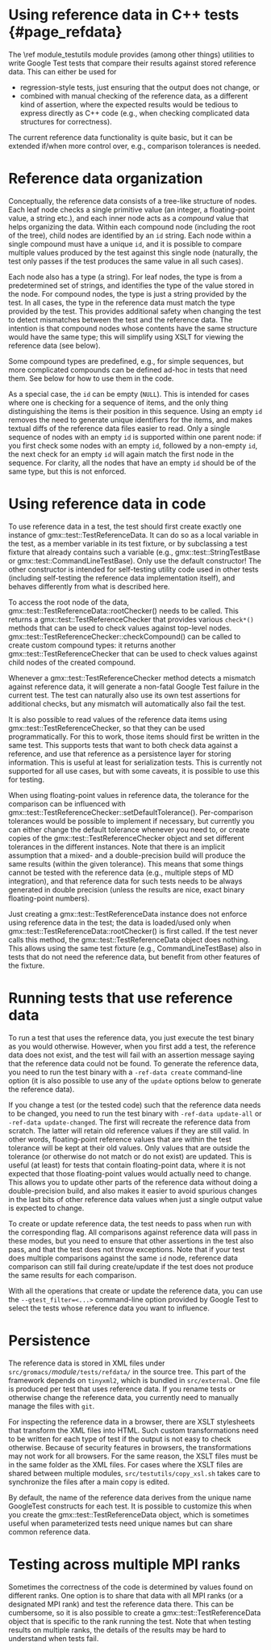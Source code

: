 Using reference data in C++ tests {#page_refdata}
=================================

The \ref module_testutils module provides (among other things) utilities to
write Google Test tests that compare their results against stored reference
data.  This can either be used for

 * regression-style tests, just ensuring that the output does not change, or
 * combined with manual checking of the reference data, as a different kind of
   assertion, where the expected results would be tedious to express directly
   as C++ code (e.g., when checking complicated data structures for
   correctness).

The current reference data functionality is quite basic, but it can be extended
if/when more control over, e.g., comparison tolerances is needed.

Reference data organization
===========================

Conceptually, the reference data consists of a tree-like structure of nodes.
Each leaf node checks a single primitive value (an integer, a floating-point
value, a string etc.), and each inner node acts as a _compound_ value that
helps organizing the data.  Within each compound node (including the root of
the tree), child nodes are identified by an `id` string.  Each node within a
single compound must have a unique `id`, and it is possible to compare
multiple values produced by the test against this single node (naturally, the
test only passes if the test produces the same value in all such cases).

Each node also has a type (a string).  For leaf nodes, the type is from a
predetermined set of strings, and identifies the type of the value stored in
the node.  For compound nodes, the type is just a string provided by the test.
In all cases, the type in the reference data must match the type provided by
the test.  This provides additional safety when changing the test to detect
mismatches between the test and the reference data.  The intention is that
compound nodes whose contents have the same structure would have the same type;
this will simplify using XSLT for viewing the reference data (see below).

Some compound types are predefined, e.g., for simple sequences, but more
complicated compounds can be defined ad-hoc in tests that need them.  See below
for how to use them in the code.

As a special case, the `id` can be empty (`NULL`).  This is intended for
cases where one is checking for a sequence of items, and the only thing
distinguishing the items is their position in this sequence.  Using an empty
`id` removes the need to generate unique identifiers for the items, and makes
textual diffs of the reference data files easier to read.
Only a single sequence of nodes with an empty `id` is supported within one
parent node: if you first check some nodes with an empty `id`, followed by a
non-empty `id`, the next check for an empty `id` will again match the first
node in the sequence.
For clarity, all the nodes that have an empty `id` should be of the same
type, but this is not enforced.

Using reference data in code
============================

To use reference data in a test, the test should first create exactly one
instance of gmx::test::TestReferenceData.  It can do so as a local variable in
the test, as a member variable in its test fixture, or by subclassing a test
fixture that already contains such a variable (e.g., gmx::test::StringTestBase
or gmx::test::CommandLineTestBase).
Only use the default constructor!  The other constructor is intended for
self-testing utility code used in other tests (including self-testing the
reference data implementation itself), and behaves differently from what is
described here.

To access the root node of the data,
gmx::test::TestReferenceData::rootChecker() needs to be called.
This returns a gmx::test::TestReferenceChecker that provides various
`check*()` methods that can be used to check values against top-level nodes.
gmx::test::TestReferenceChecker::checkCompound() can be called to create custom
compound types: it returns another gmx::test::TestReferenceChecker that can be
used to check values against child nodes of the created compound.

Whenever a gmx::test::TestReferenceChecker method detects a mismatch against
reference data, it will generate a non-fatal Google Test failure in the current
test.  The test can naturally also use its own test assertions for additional
checks, but any mismatch will automatically also fail the test.

It is also possible to read values of the reference data items using
gmx::test::TestReferenceChecker, so that they can be used programmatically.
For this to work, those items should first be written in the same test.
This supports tests that want to both check data against a reference, and use
that reference as a persistence layer for storing information.  This is useful
at least for serialization tests.
This is currently not supported for all use cases, but with some caveats, it is
possible to use this for testing.

When using floating-point values in reference data, the tolerance for the
comparison can be influenced with
gmx::test::TestReferenceChecker::setDefaultTolerance().
Per-comparison tolerances would be possible to implement if necessary, but
currently you can either change the default tolerance whenever you need to, or
create copies of the gmx::test::TestReferenceChecker object and set different
tolerances in the different instances.  Note that there is an implicit
assumption that a mixed- and a double-precision build will produce the same
results (within the given tolerance).  This means that some things cannot be
tested with the reference data (e.g., multiple steps of MD integration), and
that reference data for such tests needs to be always generated in double
precision (unless the results are nice, exact binary floating-point numbers).

Just creating a gmx::test::TestReferenceData instance does not enforce using
reference data in the test; the data is loaded/used only when
gmx::test::TestReferenceData::rootChecker() is first called.  If the test never
calls this method, the gmx::test::TestReferenceData object does nothing.  This
allows using the same test fixture (e.g., CommandLineTestBase) also in tests
that do not need the reference data, but benefit from other features of the
fixture.

Running tests that use reference data
=====================================

To run a test that uses the reference data, you just execute the test binary as
you would otherwise.  However, when you first add a test, the reference data
does not exist, and the test will fail with an assertion message saying that
the reference data could not be found.  To generate the reference data, you
need to run the test binary with a `-ref-data create` command-line option
(it is also possible to use any of the `update` options below to generate the
reference data).

If you change a test (or the tested code) such that the reference data needs to
be changed, you need to run the test binary with `-ref-data update-all` or
`-ref-data update-changed`.  The first will recreate the reference data from
scratch.  The latter will retain old reference values if they are still valid.
In other words, floating-point reference values that are within the test
tolerance will be kept at their old values.  Only values that are outside the
tolerance (or otherwise do not match or do not exist) are updated.
This is useful (at least) for tests that contain floating-point data, where it
is not expected that those floating-point values would actually need to change.
This allows you to update other parts of the reference data without doing a
double-precision build, and also makes it easier to avoid spurious changes in
the last bits of other reference data values when just a single output value is
expected to change.

To create or update reference data, the test needs to pass when run with the
corresponding flag.  All comparisons against reference data will pass in these
modes, but you need to ensure that other assertions in the test also pass, and
that the test does not throw exceptions.
Note that if your test does multiple comparisons against the same `id` node,
reference data comparison can still fail during create/update if the test does
not produce the same results for each comparison.

With all the operations that create or update the reference data, you can use
the `--gtest_filter=<...>` command-line option provided by Google Test to
select the tests whose reference data you want to influence.

Persistence
===========

The reference data is stored in XML files under
`src/gromacs/`<em>module</em>`/tests/refdata/` in the source tree.
This part of the framework depends on `tinyxml2`, which is bundled in `src/external`.
One file is produced per test that uses reference data.  If you rename tests or
otherwise change the reference data, you currently need to manually manage the
files with `git`.

For inspecting the reference data in a browser, there are XSLT stylesheets that
transform the XML files into HTML.  Such custom transformations need to be
written for each type of test if the output is not easy to check otherwise.
Because of security features in browsers, the transformations may not work for
all browsers.  For the same reason, the XSLT files must be in the same folder
as the XML files.  For cases where the XSLT files are shared between multiple
modules, `src/testutils/copy_xsl.sh` takes care to synchronize the files after
a main copy is edited.

By default, the name of the reference data derives from the unique name
GoogleTest constructs for each test. It is possible to customize this
when you create the gmx::test::TestReferenceData object, which is
sometimes useful when parameterized tests need unique names but can
share common reference data.

Testing across multiple MPI ranks
=================================

Sometimes the correctness of the code is determined by values found on
different ranks. One option is to share that data with all MPI ranks
(or a designated MPI rank) and test the reference data there. This can
be cumbersome, so it is also possible to create a
gmx::test::TestReferenceData object that is specific to the rank
running the test. Note that when testing results on multiple ranks,
the details of the results may be hard to understand when tests fail.
